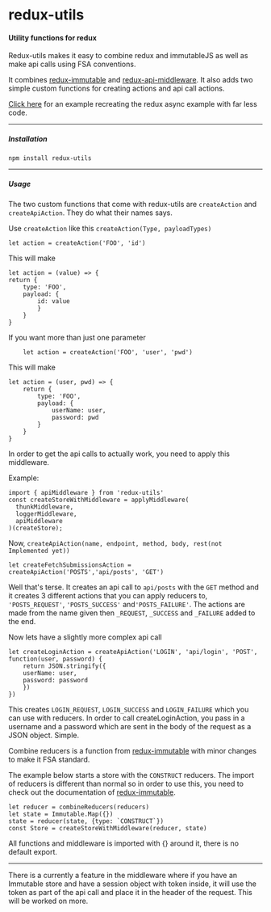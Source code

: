 # redux-utils
#### Utility functions for redux 

Redux-utils makes it easy to combine redux and immutableJS as well as make api calls using FSA conventions.

It combines
[redux-immutable](https://github.com/gajus/redux-immutable) and
[redux-api-middleware](https://github.com/agraboso/redux-api-middleware).
It also adds two simple custom functions for creating actions and api call actions.

[Click here](https://github.com/penguinsoccer/redux-utils-example) for an example recreating the redux async example with far less code.

---
##### Installation

`npm install redux-utils`

---

##### Usage 

The two custom functions that come with redux-utils are `createAction` and `createApiAction`. They do what their names says.

Use `createAction` like this `createAction(Type, payloadTypes)`

`let action = createAction('FOO', 'id')`

This will make

    let action = (value) => {
    return {
        type: 'FOO',
        payload: {
            id: value
            }
        }
    }

If you want more than just one parameter

        let action = createAction('FOO', 'user', 'pwd')
This will make 

    let action = (user, pwd) => {
        return {
            type: 'FOO',
            payload: {
                userName: user,
                password: pwd
            }
        }
    }

In order to get the api calls to actually work, you need to apply this middleware.

Example: 

    import { apiMiddleware } from 'redux-utils'
    const createStoreWithMiddleware = applyMiddleware(
      thunkMiddleware,
      loggerMiddleware,
      apiMiddleware
    )(createStore);

Now, `createApiAction(name, endpoint, method, body, rest(not Implemented yet))`

`let createFetchSubmissionsAction = createApiAction('POSTS','api/posts', 'GET')`

Well that's terse. It creates an api call to `api/posts` with the `GET` method and it creates 3 different actions that you can apply reducers to, `'POSTS_REQUEST'`, `'POSTS_SUCCESS'` and`'POSTS_FAILURE'`. The actions are made from the name given then `_REQUEST`, `_SUCCESS` and `_FAILURE` added to the end.

Now lets have a slightly more complex api call

    let createLoginAction = createApiAction('LOGIN', 'api/login', 'POST',
    function(user, password) {
        return JSON.stringify({
        userName: user,
        password: password
        })
    })
    
This creates `LOGIN_REQUEST`, `LOGIN_SUCCESS` and `LOGIN_FAILURE` which you can use with reducers. In order to call createLoginAction, you pass in a username and a password which are sent in the body of the request as a JSON object. Simple.

Combine reducers is a function from [redux-immutable](https://github.com/gajus/redux-immutable) with minor changes to make it FSA standard. 

The example below starts a store with the `CONSTRUCT` reducers. The import of reducers is different than normal so in order to use this, you need to check out the documentation of [redux-immutable](https://github.com/gajus/redux-immutable).

    let reducer = combineReducers(reducers)
    let state = Immutable.Map({})
    state = reducer(state, {type: `CONSTRUCT`})
    const Store = createStoreWithMiddleware(reducer, state)

All functions and middleware is imported with {} around it, there is no default export.

---

There is a currently a feature in the middleware where if you have an Immutable store and have a session object with token inside, it will use the token as part of the api call and place it in the header of the request. This will be worked on more.

